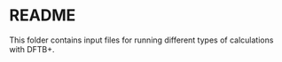 # README

This folder contains input files for running different types of calculations with DFTB+.

